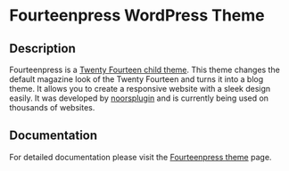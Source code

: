 # Fourteenpress WordPress Theme

## Description

Fourteenpress is a [Twenty Fourteen child theme](https://noorsplugin.com/fourteenpress/). This theme changes the default magazine look of the Twenty Fourteen and turns it into a blog theme. It allows you to create a responsive website with a sleek design easily. It was developed by [noorsplugin](https://noorsplugin.com/) and is currently being used on thousands of websites.

## Documentation

For detailed documentation please visit the [Fourteenpress theme](https://noorsplugin.com/fourteenpress/) page.
